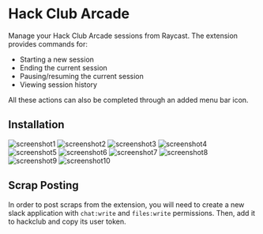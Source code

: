 # Hack Club Arcade

Manage your Hack Club Arcade sessions from Raycast. The extension provides commands for:

- Starting a new session
- Ending the current session
- Pausing/resuming the current session
- Viewing session history

All these actions can also be completed through an added menu bar icon.

## Installation
![screenshot1](https://github.com/user-attachments/assets/9102d3c4-5136-4870-8238-3549bb10702a)
![screenshot2](https://github.com/user-attachments/assets/ccaab431-a67a-4161-b392-9b78628f52b0)
![screenshot3](https://github.com/user-attachments/assets/8ba78c3a-f33a-4a88-9f47-7d26ab96c30b)
![screenshot4](https://github.com/user-attachments/assets/30e443a7-d62c-485d-9f14-549b781c2a00)
![screenshot5](https://github.com/user-attachments/assets/c2f6f1cf-e031-43b7-950c-b1ef0cb1a77f)
![screenshot6](https://github.com/user-attachments/assets/7577f7f4-9c9b-44ea-a021-aeaa7e62415e)
![screenshot7](https://github.com/user-attachments/assets/75d574f2-c581-4808-9f08-04f95d72abf0)
![screenshot8](https://github.com/user-attachments/assets/25be4e14-2672-4ac0-8d98-bb29fba46105)
![screenshot9](https://github.com/user-attachments/assets/94c9fb58-bf9d-4b8d-b046-bd1540b82abe)
![screenshot10](https://github.com/user-attachments/assets/0cae9003-8134-45d4-a052-7291118dc2e3)

## Scrap Posting

In order to post scraps from the extension, you will need to create a new slack application with `chat:write` and `files:write` permissions. Then, add it to hackclub and copy its user token.
